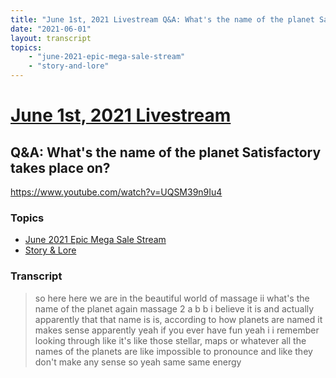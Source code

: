 ```yaml
---
title: "June 1st, 2021 Livestream Q&A: What's the name of the planet Satisfactory takes place on?"
date: "2021-06-01"
layout: transcript
topics:
    - "june-2021-epic-mega-sale-stream"
    - "story-and-lore"
---
```

# [June 1st, 2021 Livestream](../2021-06-01.md)
## Q&A: What's the name of the planet Satisfactory takes place on?
https://www.youtube.com/watch?v=UQSM39n9Iu4

### Topics
* [June 2021 Epic Mega Sale Stream](../topics/june-2021-epic-mega-sale-stream.md)
* [Story & Lore](../topics/story-and-lore.md)

### Transcript

> so here here we are in the beautiful world of massage ii what's the name of the planet again massage 2 a b b i believe it is and actually apparently that that name is is, according to how planets are named it makes sense apparently yeah if you ever have fun yeah i i remember looking through like it's like those stellar, maps or whatever all the names of the planets are like impossible to pronounce and like they don't make any sense so yeah same same energy
